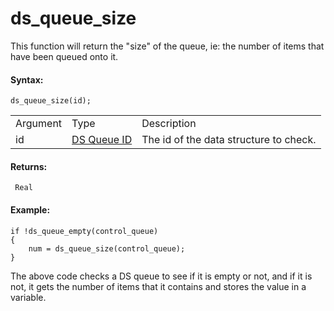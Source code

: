 # ds_queue_size

This function will return the "size" of the queue, ie: the number of
items that have been queued onto it.

#### Syntax:

``` gml
ds_queue_size(id);
```

|          |                                                                                                                |                                        |
|----------|----------------------------------------------------------------------------------------------------------------|----------------------------------------|
| Argument | Type                                                                                                           | Description                            |
| id       |  [DS Queue ID](../../../../../GameMaker_Language/GML_Reference/Data_Structures/DS_Queues/ds_queue_create)  | The id of the data structure to check. |

#### Returns:

``` gml
 Real
```

#### Example:

``` gml
if !ds_queue_empty(control_queue)
{
    num = ds_queue_size(control_queue);
}
```

The above code checks a DS queue to see if it is empty or not, and if it
is not, it gets the number of items that it contains and stores the
value in a variable.
